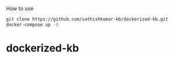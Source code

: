 How to use

```bash
git clone https://github.com/sathishkumar-kb/dockerized-kb.git
docker-compose up -d
```
# dockerized-kb
